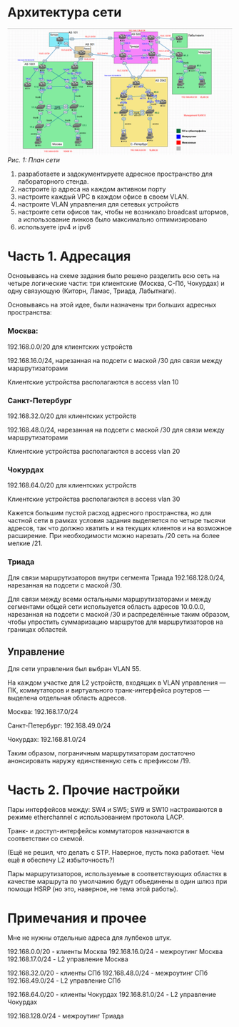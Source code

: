 # Архитектура сети
![Здесь должна быть картинка с сетью](Addresses.png)
*Рис. 1: План сети*

1. разработаете и задокументируете адресное пространство для лабораторного стенда.
2. настроите ip адреса на каждом активном порту
3. настроите каждый VPC в каждом офисе в своем VLAN.
4. настроите VLAN управления для сетевых устройств
5. настроите сети офисов так, чтобы не возникало broadcast штормов, а использование линков было максимально оптимизировано
6. используете ipv4 и ipv6

# Часть 1. Адресация
Основываясь на схеме задания было решено разделить всю сеть на четыре логические части: три клиентские (Москва, С-Пб, Чокурдах) и одну связующую (Киторн, Ламас, Триада, Лабытнаги).

Основываясь на этой идее, были назначены три больших адресных пространства:

### Москва:
192.168.0.0/20 для клиентских устройств

192.168.16.0/24, нарезанная на подсети с маской /30 для связи между маршрутизаторами

Клиентские устройства располагаются в access vlan 10

### Санкт-Петербург
192.168.32.0/20 для клиентских устройств

192.168.48.0/24, нарезанная на подсети с маской /30 для связи между маршрутизаторами

Клиентские устройства располагаются в access vlan 20

### Чокурдах
192.168.64.0/20 для клиентских устройств

Клиентские устройства располагаются в access vlan 30

Кажется большим пустой расход адресного пространства, но для частной сети в рамках условия задания выделяется по четыре тысячи адресов, так что должно хватить и на текущих клиентов и на возможное расширение. При необходимости можно нарезать /20 сеть на более мелкие /21.

### Триада
Для связи маршрутизаторов внутри сегмента Триада 192.168.128.0/24, нарезанная на подсети с маской /30.

Для связи между всеми остальными маршрутизаторами и между сегментами общей сети используется область адресов 10.0.0.0, нарезанная на подсети с маской /30 и распределённые таким образом, чтобы упростить суммаризацию маршрутов для маршрутизаторов на границах областей.

## Управление
Для сети управления был выбран VLAN 55.

На каждом участке для L2 устройств, входящих в VLAN управления — ПК, коммутаторов и виртуального транк-интерфейса роутеров — выделена отдельная область адресов.

Москва: 192.168.17.0/24

Санкт-Петербург: 192.168.49.0/24

Чокурдах: 192.168.81.0/24

Таким образом, пограничным маршрутизаторам достаточно анонсировать наружу единственную сеть с префиксом /19.

# Часть 2. Прочие настройки

Пары интерфейсов между: SW4 и SW5; SW9 и SW10 настраиваются в режиме etherchannel с использованием протокола LACP.

Транк- и доступ-интерфейсы коммутаторов назначаются в соответствии со схемой.

(Ещё не решил, что делать с STP. Наверное, пусть пока работает. Чем ещё я обеспечу L2 избыточность?)

Пары маршрутизаторов, используемые в соответствующих областях в качестве маршрута по умолчанию будут объединены в один шлюз при помощи HSRP (но это, наверное, не тема этой работы).

# Примечания и прочее

Мне не нужны отдельные адреса для лупбеков штук.

192.168.0.0/20 - клиенты Москва
192.168.16.0/24 - межроутинг Москва
192.168.17.0/24 - L2 управление Москва

192.168.32.0/20 - клиенты СПб
192.168.48.0/24 - межроутинг СПб
192.168.49.0/24 - L2 управление СПб

192.168.64.0/20 - клиенты Чокурдах
192.168.81.0/24 - L2 управление Чокурдах

192.168.128.0/24 - межроутинг Триада